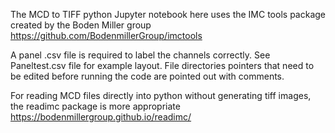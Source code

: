 The MCD to TIFF python Jupyter notebook here uses the IMC tools package created by the Boden Miller group https://github.com/BodenmillerGroup/imctools

A panel .csv file is required to label the channels correctly. See Paneltest.csv file for example layout. File directories pointers that need to be edited before running the code are pointed out with comments.

For reading MCD files directly into python without generating tiff images, the readimc package is more appropriate https://bodenmillergroup.github.io/readimc/
